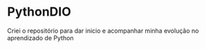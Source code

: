 # PythonDIO
Criei o repositório para dar inicio e acompanhar minha evolução no aprendizado de Python
